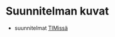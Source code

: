 # Suunnitelman kuvat

- suunnitelmat [TIMissä](https://tim.jyu.fi/view/kurssit/tie/ohj2/2020k/ht/suunnitelmat)